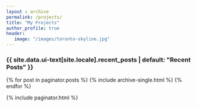 ```yaml
---
layout : archive
permalink: /projects/
title: "My Projects"
author_profile: true
header:
   image: "/images/toronto-skyline.jpg"
---
```


<h3 class="archive__subtitle">{{ site.data.ui-text[site.locale].recent_posts | default: "Recent Posts" }}</h3>

{% for post in paginator.posts %}
  {% include archive-single.html %}
{% endfor %}

{% include paginator.html %}

